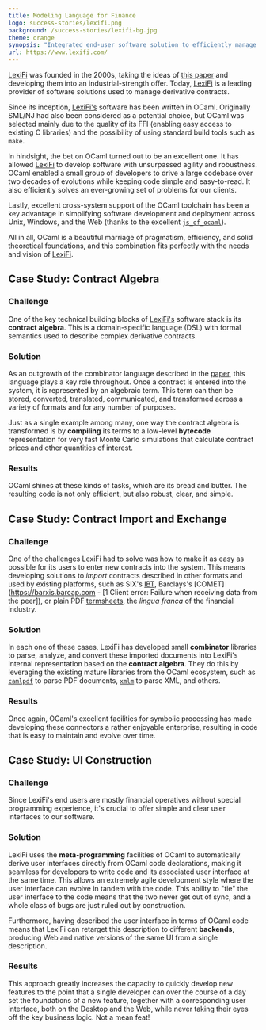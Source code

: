 ```yaml
---
title: Modeling Language for Finance
logo: success-stories/lexifi.png
background: /success-stories/lexifi-bg.jpg
theme: orange
synopsis: "Integrated end-user software solution to efficiently manage all types of structured investment products and provide superior client services."
url: https://www.lexifi.com/
---
```


[LexiFi](https://www.lexifi.com/) was founded in the 2000s, taking the ideas of [this paper](https://www.microsoft.com/en-us/research/wp-content/uploads/2016/07/contracts-icfp.pdf) and developing them into an industrial-strength offer. Today, [LexiFi](https://www.lexifi.com/) is a leading provider of software solutions used to manage derivative contracts.

Since its inception, [LexiFi's](https://www.lexifi.com/) software has been written in OCaml. Originally SML/NJ had also been considered as a potential choice, but OCaml was selected mainly due to the quality of its FFI (enabling easy access to existing C libraries) and the possibility of using standard build tools such as `make`.

In hindsight, the bet on OCaml turned out to be an excellent one. It has allowed [LexiFi](https://www.lexifi.com/) to develop software with unsurpassed agility and robustness. OCaml enabled a small group of developers to drive a large codebase over two decades of evolutions while keeping code simple and easy-to-read. It also efficiently solves an ever-growing set of problems for our clients.

Lastly, excellent cross-system support of the OCaml toolchain has been a key advantage in simplifying software development and deployment across Unix, Windows, and the Web (thanks to the excellent [`js_of_ocaml`](https://github.com/ocsigen/js_of_ocaml)).

All in all, OCaml is a beautiful marriage of pragmatism, efficiency, and solid theoretical foundations, and this combination fits perfectly with the needs and vision of [LexiFi](https://www.lexifi.com/).

## Case Study: Contract Algebra

### Challenge

One of the key technical building blocks of [LexiFi's](https://www.lexifi.com/) software stack is its **contract algebra**. This is a domain-specific language (DSL) with formal semantics used to describe complex derivative contracts.

### Solution

As an outgrowth of the combinator language described in the [paper](https://www.microsoft.com/en-us/research/wp-content/uploads/2016/07/contracts-icfp.pdf), this language plays a key role throughout. Once a contract is entered into the system, it is represented by an algebraic term. This term can then be stored, converted, translated, communicated, and transformed across a variety of formats and for any number of purposes.

Just as a single example among many, one way the contract algebra is transformed is by **compiling** its terms to a low-level **bytecode** representation for very fast Monte Carlo simulations that calculate contract prices and other quantities of interest.

### Results

OCaml shines at these kinds of tasks, which are its bread and butter. The resulting code is not only efficient, but also robust, clear, and simple.

## Case Study: Contract Import and Exchange

### Challenge

One of the challenges LexiFi had to solve was how to make it as easy as possible for its users to enter new contracts into the system. This means developing solutions to *import* contracts described in other formats and used by existing platforms, such as SIX's [IBT](https://www.finextra.com/pressarticle/24905/six-swiss-exchange-introduces-universal-data-interface), Barclays's [COMET](https://barxis.barcap.com - [1 Client error: Failure when receiving data from the peer]), or plain PDF [termsheets](https://en.wikipedia.org/wiki/Term_sheet), the *lingua franca* of the financial industry.

### Solution

In each one of these cases, LexiFi has developed small **combinator** libraries to parse, analyze, and convert these imported documents into LexiFi's internal representation based on the **contract algebra**. They do this by leveraging the existing mature libraries from the OCaml ecosystem, such as [`camlpdf`](https://github.com/johnwhitington/camlpdf) to parse PDF documents, [`xmlm`](https://erratique.ch/software/xmlm) to parse XML, and others.

### Results

Once again, OCaml's excellent facilities for symbolic processing has made developing these connectors a rather enjoyable enterprise, resulting in code that is easy to maintain and evolve over time.

## Case Study: UI Construction

### Challenge
Since LexiFi's end users are mostly financial operatives without special programming experience, it's crucial to offer simple and clear user interfaces to our software.

### Solution

LexiFi uses the **meta-programming** facilities of OCaml to automatically derive user interfaces directly from OCaml code declarations, making it seamless for developers to write code and its associated user interface at the same time. This allows an extremely agile development style where the user interface can evolve in tandem with the code. This ability to "tie" the user interface to the code means that the two never get out of sync, and a whole class of bugs are just ruled out by construction.

Furthermore, having described the user interface in terms of OCaml code means that LexiFi can retarget this description to different **backends**, producing Web and native versions of the same UI from a single description.

### Results

This approach greatly increases the capacity to quickly develop new features to the point that a single developer can over the course of a day set the foundations of a new feature, together with a corresponding user interface, both on the Desktop and the Web, while never taking their eyes off the key business logic. Not a mean feat!
